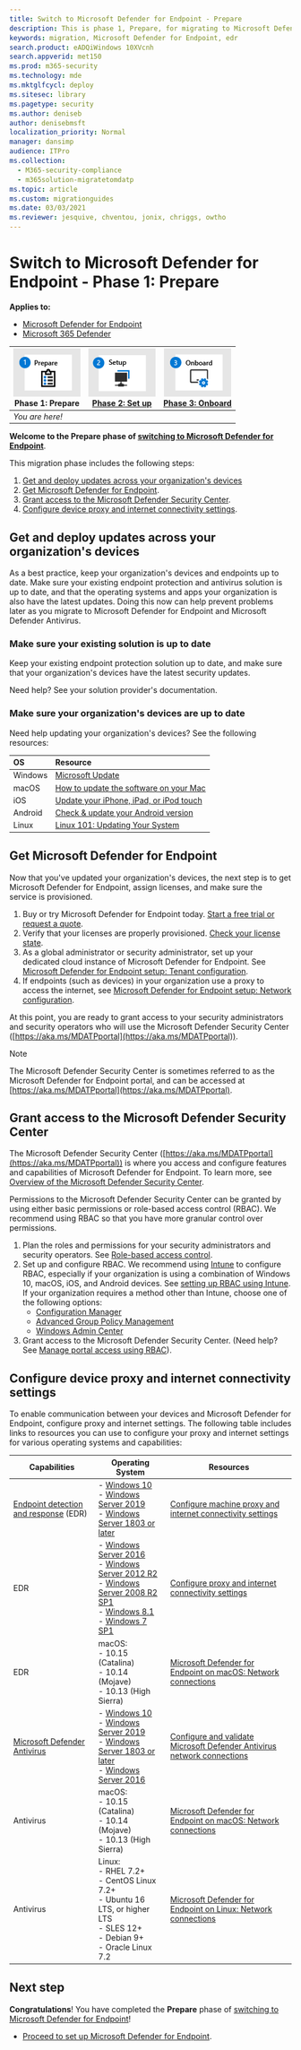 ```yaml
---
title: Switch to Microsoft Defender for Endpoint - Prepare
description: This is phase 1, Prepare, for migrating to Microsoft Defender for Endpoint.
keywords: migration, Microsoft Defender for Endpoint, edr
search.product: eADQiWindows 10XVcnh
search.appverid: met150
ms.prod: m365-security
ms.technology: mde
ms.mktglfcycl: deploy
ms.sitesec: library
ms.pagetype: security
ms.author: deniseb
author: denisebmsft
localization_priority: Normal
manager: dansimp
audience: ITPro
ms.collection: 
  - M365-security-compliance
  - m365solution-migratetomdatp
ms.topic: article
ms.custom: migrationguides
ms.date: 03/03/2021
ms.reviewer: jesquive, chventou, jonix, chriggs, owtho
---
```


# Switch to Microsoft Defender for Endpoint - Phase 1: Prepare

**Applies to:**
- [Microsoft Defender for Endpoint](https://go.microsoft.com/fwlink/p/?linkid=2154037)
- [Microsoft 365 Defender](https://go.microsoft.com/fwlink/?linkid=2118804)

| ![Phase 1: Prepare](images/phase-diagrams/prepare.png)<br/>Phase 1: Prepare | [![Phase 2: Set up](images/phase-diagrams/setup.png)](switch-to-microsoft-defender-setup.md)<br/>[Phase 2: Set up](switch-to-microsoft-defender-setup.md) | [![Phase 3: Onboard](images/phase-diagrams/onboard.png)](switch-to-microsoft-defender-onboard.md)<br/>[Phase 3: Onboard](switch-to-microsoft-defender-onboard.md) |
|--|--|--|
|*You are here!*| | |

**Welcome to the Prepare phase of [switching to Microsoft Defender for Endpoint](switch-to-microsoft-defender-migration.md#the-migration-process)**. 

This migration phase includes the following steps:
1. [Get and deploy updates across your organization's devices](#get-and-deploy-updates-across-your-organizations-devices)
2. [Get Microsoft Defender for Endpoint](#get-microsoft-defender-for-endpoint).
3. [Grant access to the Microsoft Defender Security Center](#grant-access-to-the-microsoft-defender-security-center).
4. [Configure device proxy and internet connectivity settings](#configure-device-proxy-and-internet-connectivity-settings).

## Get and deploy updates across your organization's devices

As a best practice, keep your organization's devices and endpoints up to date. Make sure your existing endpoint protection and antivirus solution is up to date, and that the operating systems and apps your organization is also have the latest updates. Doing this now can help prevent problems later as you migrate to Microsoft Defender for Endpoint and Microsoft Defender Antivirus.

### Make sure your existing solution is up to date

Keep your existing endpoint protection solution up to date, and make sure that your organization's devices have the latest security updates. 

Need help? See your solution provider's documentation.

### Make sure your organization's devices are up to date

Need help updating your organization's devices? See the following resources:

|OS | Resource |
|:--|:--|
|Windows |[Microsoft Update](https://www.update.microsoft.com) |
|macOS | [How to update the software on your Mac](https://support.apple.com/HT201541)|
|iOS |[Update your iPhone, iPad, or iPod touch](https://support.apple.com/HT204204)|
|Android |[Check & update your Android version](https://support.google.com/android/answer/7680439) |
|Linux | [Linux 101: Updating Your System](https://www.linux.com/training-tutorials/linux-101-updating-your-system) |

## Get Microsoft Defender for Endpoint

Now that you've updated your organization's devices, the next step is to get Microsoft Defender for Endpoint, assign licenses, and make sure the service is provisioned.

1. Buy or try Microsoft Defender for Endpoint today. [Start a free trial or request a quote](https://aka.ms/mdatp). 
2. Verify that your licenses are properly provisioned. [Check your license state](https://docs.microsoft.com/microsoft-365/security/defender-endpoint/production-deployment#check-license-state).
3. As a global administrator or security administrator, set up your dedicated cloud instance of Microsoft Defender for Endpoint. See [Microsoft Defender for Endpoint setup: Tenant configuration](https://docs.microsoft.com/microsoft-365/security/defender-endpoint/production-deployment#tenant-configuration).
4. If endpoints (such as devices) in your organization use a proxy to access the internet, see [Microsoft Defender for Endpoint setup: Network configuration](https://docs.microsoft.com/microsoft-365/security/defender-endpoint/production-deployment#network-configuration).
 
At this point, you are ready to grant access to your security administrators and security operators who will use the Microsoft Defender Security Center ([https://aka.ms/MDATPportal](https://aka.ms/MDATPportal)). 

> [!NOTE]
> The Microsoft Defender Security Center is sometimes referred to as the Microsoft Defender for Endpoint portal, and can be accessed at [https://aka.ms/MDATPportal](https://aka.ms/MDATPportal). 

## Grant access to the Microsoft Defender Security Center

The Microsoft Defender Security Center ([https://aka.ms/MDATPportal](https://aka.ms/MDATPportal)) is where you access and configure features and capabilities of Microsoft Defender for Endpoint. To learn more, see [Overview of the Microsoft Defender Security Center](https://docs.microsoft.com/microsoft-365/security/defender-endpoint/use).

Permissions to the Microsoft Defender Security Center can be granted by using either basic permissions or role-based access control (RBAC). We recommend using RBAC so that you have more granular control over permissions.

1. Plan the roles and permissions for your security administrators and security operators. See [Role-based access control](https://docs.microsoft.com/microsoft-365/security/defender-endpoint/prepare-deployment#role-based-access-control).
2. Set up and configure RBAC. We recommend using [Intune](https://docs.microsoft.com/mem/intune/fundamentals/what-is-intune) to configure RBAC, especially if your organization is using a combination of Windows 10, macOS, iOS, and Android devices. See [setting up RBAC using Intune](https://docs.microsoft.com/mem/intune/fundamentals/role-based-access-control).
    If your organization requires a method other than Intune, choose one of the following options:
    - [Configuration Manager](https://docs.microsoft.com/mem/configmgr/core/servers/deploy/configure/configure-role-based-administration)
    - [Advanced Group Policy Management](https://docs.microsoft.com/microsoft-desktop-optimization-pack/agpm)
    - [Windows Admin Center](https://docs.microsoft.com/windows-server/manage/windows-admin-center/overview)
3. Grant access to the Microsoft Defender Security Center. (Need help? See [Manage portal access using RBAC](https://docs.microsoft.com/microsoft-365/security/defender-endpoint/rbac)).

## Configure device proxy and internet connectivity settings

To enable communication between your devices and Microsoft Defender for Endpoint, configure proxy and internet settings. The following table includes links to resources you can use to configure your proxy and internet settings for various operating systems and capabilities:

|Capabilities  | Operating System | Resources |
|--|--|--|
|[Endpoint detection and response](https://docs.microsoft.com/microsoft-365/security/defender-endpoint/overview-endpoint-detection-response) (EDR) |- [Windows 10](https://docs.microsoft.com/windows/release-health/release-information) <br/>- [Windows Server 2019](https://docs.microsoft.com/windows/release-health/status-windows-10-1809-and-windows-server-2019)<br/>- [Windows Server 1803 or later](https://docs.microsoft.com/windows-server/get-started/whats-new-in-windows-server-1803)  |[Configure machine proxy and internet connectivity settings](https://docs.microsoft.com/microsoft-365/security/defender-endpoint/configure-proxy-internet) |
|EDR |- [Windows Server 2016](https://docs.microsoft.com/windows/release-health/status-windows-10-1607-and-windows-server-2016) <br/>- [Windows Server 2012 R2](https://docs.microsoft.com/windows/release-health/status-windows-8.1-and-windows-server-2012-r2)<br/>- [Windows Server 2008 R2 SP1](https://docs.microsoft.com/windows/release-health/status-windows-7-and-windows-server-2008-r2-sp1)<br/>- [Windows 8.1](https://docs.microsoft.com/windows/release-health/status-windows-8.1-and-windows-server-2012-r2)<br/>- [Windows 7 SP1](https://docs.microsoft.com/windows/release-health/status-windows-7-and-windows-server-2008-r2-sp1) |[Configure proxy and internet connectivity settings](https://docs.microsoft.com/microsoft-365/security/defender-endpoint/onboard-downlevel#configure-proxy-and-internet-connectivity-settings) |
|EDR  |macOS: <br/>- 10.15 (Catalina)<br/>- 10.14 (Mojave) <br/>- 10.13 (High Sierra)  |[Microsoft Defender for Endpoint on macOS: Network connections](https://docs.microsoft.com/microsoft-365/security/defender-endpoint/microsoft-defender-atp-mac#network-connections) |
|[Microsoft Defender Antivirus](https://docs.microsoft.com/windows/security/threat-protection/microsoft-defender-antivirus/microsoft-defender-antivirus-in-windows-10) |- [Windows 10](https://docs.microsoft.com/windows/release-health/release-information) <br/>- [Windows Server 2019](https://docs.microsoft.com/windows/release-health/status-windows-10-1809-and-windows-server-2019)<br/>- [Windows Server 1803 or later](https://docs.microsoft.com/windows-server/get-started/whats-new-in-windows-server-1803) <br/>- [Windows Server 2016](https://docs.microsoft.com/windows-server/get-started/whats-new-in-windows-server-2016) |[Configure and validate Microsoft Defender Antivirus network connections](https://docs.microsoft.com/windows/security/threat-protection/microsoft-defender-antivirus/configure-network-connections-microsoft-defender-antivirus)<br/> |
|Antivirus |macOS: <br/>- 10.15 (Catalina)<br/>- 10.14 (Mojave) <br/>- 10.13 (High Sierra) |[Microsoft Defender for Endpoint on macOS: Network connections](https://docs.microsoft.com/microsoft-365/security/defender-endpoint/microsoft-defender-atp-mac#network-connections) |
|Antivirus |Linux: <br/>- RHEL 7.2+<br/>- CentOS Linux 7.2+<br/>- Ubuntu 16 LTS, or higher LTS<br/>- SLES 12+<br/>- Debian 9+<br/>- Oracle Linux 7.2 |[Microsoft Defender for Endpoint on Linux: Network connections](https://docs.microsoft.com/microsoft-365/security/defender-endpoint/microsoft-defender-atp-linux#network-connections) |

## Next step

**Congratulations**! You have completed the **Prepare** phase of [switching to Microsoft Defender for Endpoint](switch-to-microsoft-defender-migration.md#the-migration-process)!

- [Proceed to set up Microsoft Defender for Endpoint](switch-to-microsoft-defender-setup.md).
